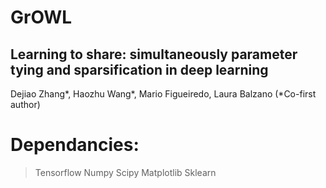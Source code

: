 # GrOWL
## Learning to share: simultaneously parameter tying and sparsification in deep learning

Dejiao Zhang*, Haozhu Wang*, Mario Figueiredo, Laura Balzano (*Co-first author)






# Dependancies:
> Tensorflow 
> Numpy 
> Scipy 
 Matplotlib 
 Sklearn
